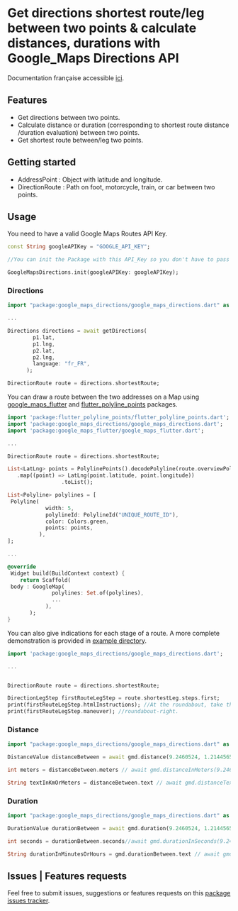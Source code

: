 <!--
This README describes the package. If you publish this package to pub.dev,
this README's contents appear on the landing page for your package.

For information about how to write a good package README, see the guide for
[writing package pages](https://dart.dev/guides/libraries/writing-package-pages).

For general information about developing packages, see the Dart guide for
[creating packages](https://dart.dev/guides/libraries/create-library-packages)
and the Flutter guide for
[developing packages and plugins](https://flutter.dev/developing-packages).
-->

# Get directions shortest route/leg between two points & calculate distances, durations with Google_Maps Directions API

Documentation française accessible [ici](https://github.com/bienvenuelisis/google_maps_directions/blob/main/README-FR.md).

## Features

- Get directions between two points.
- Calculate distance or duration (corresponding to shortest route distance /duration evaluation) between two points.
- Get shortest route between/leg two points.

## Getting started

- AddressPoint : Object with latitude and longitude.
- DirectionRoute : Path on foot, motorcycle, train, or car between two points.

## Usage

You need to have a valid Google Maps Routes API Key.

```dart
const String googleAPIKey = "GOOGLE_API_KEY";

//You can init the Package with this API_Key so you don't have to pass it as an argument to it's methods.

GoogleMapsDirections.init(googleAPIKey: googleAPIKey);
```

### Directions

```dart
import "package:google_maps_directions/google_maps_directions.dart" as gmd;

...

Directions directions = await getDirections(
        p1.lat,
        p1.lng,
        p2.lat,
        p2.lng,
        language: "fr_FR",
      );

DirectionRoute route = directions.shortestRoute;

```

You can draw a route between the two addresses on a Map using [google_maps_flutter](https://pub.dev/packages/google_maps_flutter) and [flutter_polyline_points](https://pub.dev/packages/flutter_polyline_points) packages.

```dart
import 'package:flutter_polyline_points/flutter_polyline_points.dart';
import 'package:google_maps_directions/google_maps_directions.dart';
import 'package:google_maps_flutter/google_maps_flutter.dart';

...

DirectionRoute route = directions.shortestRoute;

List<LatLng> points = PolylinePoints().decodePolyline(route.overviewPolyline.points)
   .map((point) => LatLng(point.latitude, point.longitude))
                 .toList();

List<Polyline> polylines = [
 Polyline(
            width: 5,
            polylineId: PolylineId("UNIQUE_ROUTE_ID"),
            color: Colors.green,
            points: points,
          ),
];

...

@override
 Widget build(BuildContext context) {
    return Scaffold(
 body : GoogleMap(
              polylines: Set.of(polylines),
              ...
            ),
       );
}

```

You can also give indications for each stage of a route. A more complete demonstration is provided in [example directory](github.dev/bienvenuelisis/google_maps_directions/tree/main/example).

```dart
import 'package:google_maps_directions/google_maps_directions.dart';

... 


DirectionRoute route = directions.shortestRoute;

DirectionLegStep firstRouteLegStep = route.shortestLeg.steps.first;
print(firstRouteLegStep.htmlInstructions); //At the roundabout, take the exit onto route National 1.
print(firstRouteLegStep.maneuver); //roundabout-right.

```

### Distance

```dart
import "package:google_maps_directions/google_maps_directions.dart" as gmd;

DistanceValue distanceBetween = await gmd.distance(9.2460524, 1.2144565, 6.1271617, 1.2345417, googleAPIKey : googleAPIKey); //gmd.distance(9.2460524, 1.2144565, 6.1271617, 1.2345417) or without passing the API_KEY if the plugin is already initialized with it's value.

int meters = distanceBetween.meters // await gmd.distanceInMeters(9.2460524, 1.2144565, 6.1271617, 1.2345417, googleAPIKey : googleAPIKey);

String textInKmOrMeters = distanceBetween.text // await gmd.distanceText(9.2460524, 1.2144565, 6.1271617, 1.2345417, googleAPIKey : googleAPIKey);
```

### Duration

```dart
import "package:google_maps_directions/google_maps_directions.dart" as gmd;

DurationValue durationBetween = await gmd.duration(9.2460524, 1.2144565, 6.1271617, 1.2345417, googleAPIKey : googleAPIKey);

int seconds = durationBetween.seconds//await gmd.durationInSeconds(9.2460524, 1.2144565, 6.1271617, 1.2345417, googleAPIKey : googleAPIKey);

String durationInMinutesOrHours = gmd.durationBetween.text // await gmd.durationText(9.2460524, 1.2144565, 6.1271617, 1.2345417, googleAPIKey : googleAPIKey);
```

## Issues | Features requests

Feel free to submit issues, suggestions or features requests on this [package issues tracker](https://github.com/bienvenuelisis/google_maps_directions/issues).
